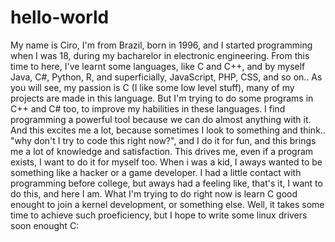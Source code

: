# hello-world
My name is Ciro, I'm from Brazil, born in 1996, and I started programming when I was 18, during my bacharelor in electronic engineering.
From this time to here, I've learnt some languages, like C and C++, and by myself Java, C#, Python, R, and superficially, JavaScript, PHP, CSS, and so on..
As you will see, my passion is C (I like some low level stuff), many of my projects are made in this language. But I'm trying to do some programs in C++ and C# too, to improve my habilities in these languages.
I find programming a powerful tool because we can do almost anything with it. And this excites me a lot, because sometimes I look to something and think.. "why don't I try to code this right now?", and I do it for fun, and this brings me a lot of knowledge and satisfaction. This drives me, even if a program exists, I want to do it for myself too.
When i was a kid, I aways wanted to be something like a hacker or a game developer. I had a little contact with programming before college, but aways had a feeling like, that's it, I want to do this, and here I am.
What I'm trying to do right now is learn C good enought to join a kernel development, or something else. Well, it takes some time to achieve such proeficiency, but I hope to write some linux drivers soon enought C:
